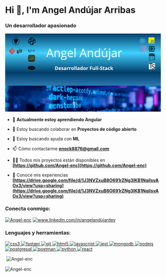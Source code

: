 # Hi 👋, I'm Angel Andújar Arribas

### Un desarrollador apasionado

<p align="left"> <img src="https://github.com/Angel-enc/Angel-enc/blob/main/Banner%20GitHub.png" /> </p>

- 🌱 **Actualmente estoy aprendiendo Angular**

- 👯 Estoy buscando colaborar en **Proyectos de código abierto**

- 🤝 Estoy buscando ayuda con **ML**

- 📫 Cómo contactarme **enock8876@gmail.com**

- 👨‍💻 Todos mis proyectos están disponibles en **[https://github.com/Angel-enc](https://github.com/Angel-enc)**

- 📄 Conoce mis experiencias **[https://drive.google.com/file/d/1J3NVZxuB8O691rZNg3lKB1NqilsvAOx3/view?usp=sharing](https://drive.google.com/file/d/1J3NVZxuB8O691rZNg3lKB1NqilsvAOx3/view?usp=sharing)**

<h3 align="left">Conecta conmigo:</h3>
<p align="left">
<a href="https://github.com/Angel-enc" target="blank"><img align="center" src="https://raw.githubusercontent.com/rahuldkjain/github-profile-readme-generator/master/src/images/icons/Social/github.svg" alt="Angel-enc" height="30" width="40" /></a>
<a href="https://linkedin.com/in/www.linkedin.com/in/angelandújardev" target="blank"><img align="center" src="https://raw.githubusercontent.com/rahuldkjain/github-profile-readme-generator/master/src/images/icons/Social/linked-in-alt.svg" alt="www.linkedin.com/in/angelandújardev" height="30" width="40" /></a>
</p>

<h3 align="left">Lenguajes y herramientas:</h3>
<p align="left"> <a href="https://developer.mozilla.org/en-US/docs/Web/css3" target="_blank" rel="noreferrer"> <img src="https://skillicons.dev/icons?i=css" alt="css3" width="40" height="40"/> </a> <a href="https://developer.mozilla.org/en-US/docs/Web/fastapi" target="_blank" rel="noreferrer"> <img src="https://skillicons.dev/icons?i=fastapi" alt="fastapi" width="40" height="40"/> </a> <a href="https://developer.mozilla.org/en-US/docs/Web/git" target="_blank" rel="noreferrer"> <img src="https://skillicons.dev/icons?i=git" alt="git" width="40" height="40"/> </a> <a href="https://developer.mozilla.org/en-US/docs/Web/html5" target="_blank" rel="noreferrer"> <img src="https://skillicons.dev/icons?i=html" alt="html5" width="40" height="40"/> </a> <a href="https://developer.mozilla.org/en-US/docs/Web/javascript" target="_blank" rel="noreferrer"> <img src="https://skillicons.dev/icons?i=js" alt="javascript" width="40" height="40"/> </a> <a href="https://developer.mozilla.org/en-US/docs/Web/jest" target="_blank" rel="noreferrer"> <img src="https://skillicons.dev/icons?i=jest" alt="jest" width="40" height="40"/> </a> <a href="https://developer.mozilla.org/en-US/docs/Web/mongodb" target="_blank" rel="noreferrer"> <img src="https://skillicons.dev/icons?i=mongodb" alt="mongodb" width="40" height="40"/> </a> <a href="https://developer.mozilla.org/en-US/docs/Web/nodejs" target="_blank" rel="noreferrer"> <img src="https://skillicons.dev/icons?i=nodejs" alt="nodejs" width="40" height="40"/> </a> <a href="https://developer.mozilla.org/en-US/docs/Web/postgresql" target="_blank" rel="noreferrer"> <img src="https://skillicons.dev/icons?i=postgres" alt="postgresql" width="40" height="40"/> </a> <a href="https://developer.mozilla.org/en-US/docs/Web/postman" target="_blank" rel="noreferrer"> <img src="https://skillicons.dev/icons?i=postman" alt="postman" width="40" height="40"/> </a> <a href="https://developer.mozilla.org/en-US/docs/Web/python" target="_blank" rel="noreferrer"> <img src="https://skillicons.dev/icons?i=py" alt="python" width="40" height="40"/> </a> <a href="https://developer.mozilla.org/en-US/docs/Web/react" target="_blank" rel="noreferrer"> <img src="https://skillicons.dev/icons?i=react" alt="react" width="40" height="40"/> </a></p>


<p>&nbsp;<img align="center" src="https://github-readme-stats.vercel.app/api?username=Angel-enc&show_icons=true&locale=en&theme=radical&bg_color=45,000000,000000&hide_border=true" alt="Angel-enc" /></p>

<p><img align="center" src="https://github-readme-streak-stats.herokuapp.com/?user=Angel-enc&background=45,000000,000000&theme=radical" alt="Angel-enc" /></p>

